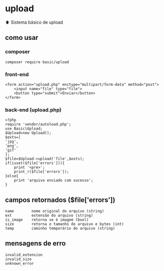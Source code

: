 # upload
:arrow_up: Sistema básico de upload

## como usar
### composer
    composer require basic/upload

### front-end
```
<form action="upload.php" enctype="multipart/form-data" method="post">
    <input name="file" type="file">
    <button type="submit">Enviar</button>
</form>
```
### back-end (upload.php)
```
<?php
require 'vendor/autoload.php';
use Basic\Upload;
$Upload=new Upload();
$exts=[
'jpg',
'png',
'gif'
];
$file=$Upload->upload('file',$exts);
if(isset($file['errors'])){
    print '<pre>';
    print_r($file['errors']);
}else{
    print 'arquivo enviado com sucesso';
}
```

## campos retornados ($file['errors'])
```
name        nome original do arquivo (string)
ext         extensão do arquivo (string)
is_image    retorna se é imagem (bool)
size        retorna o tamanho do arquivo e bytes (int)
temp        caminho temporário do arquivo (string)

```

## mensagens de erro
```
invalid_extension
invalid_size
unknown_error
```
